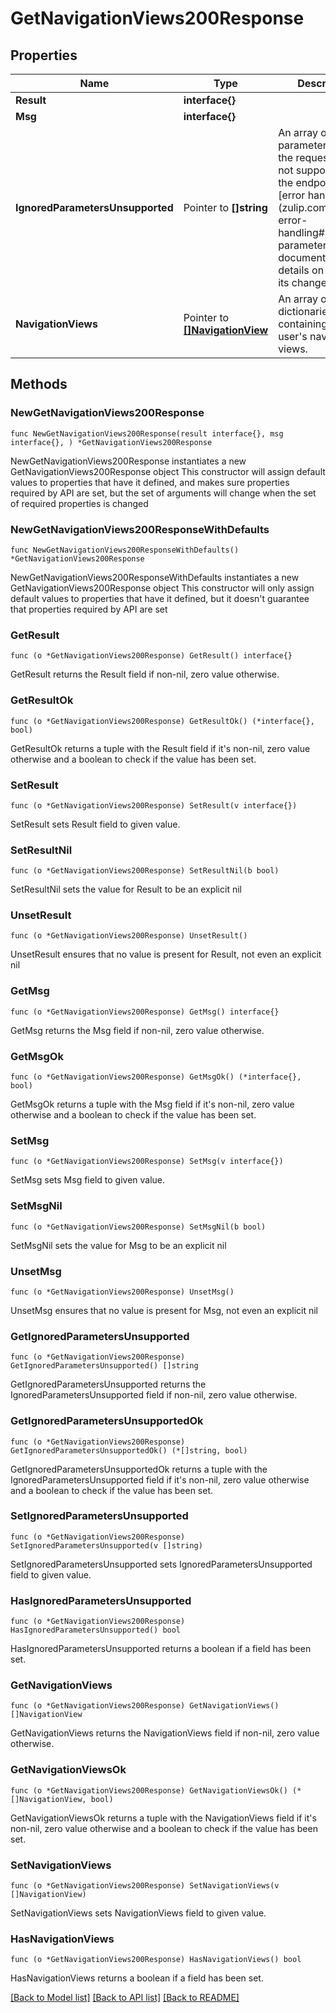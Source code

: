 # GetNavigationViews200Response

## Properties

Name | Type | Description | Notes
------------ | ------------- | ------------- | -------------
**Result** | **interface{}** |  | 
**Msg** | **interface{}** |  | 
**IgnoredParametersUnsupported** | Pointer to **[]string** | An array of any parameters sent in the request that are not supported by the endpoint.  See [error handling](zulip.com/api/rest-error-handling#ignored-parameters documentation for details on this and its change history.  | [optional] 
**NavigationViews** | Pointer to [**[]NavigationView**](NavigationView.md) | An array of dictionaries containing the user&#39;s navigation views.  | [optional] 

## Methods

### NewGetNavigationViews200Response

`func NewGetNavigationViews200Response(result interface{}, msg interface{}, ) *GetNavigationViews200Response`

NewGetNavigationViews200Response instantiates a new GetNavigationViews200Response object
This constructor will assign default values to properties that have it defined,
and makes sure properties required by API are set, but the set of arguments
will change when the set of required properties is changed

### NewGetNavigationViews200ResponseWithDefaults

`func NewGetNavigationViews200ResponseWithDefaults() *GetNavigationViews200Response`

NewGetNavigationViews200ResponseWithDefaults instantiates a new GetNavigationViews200Response object
This constructor will only assign default values to properties that have it defined,
but it doesn't guarantee that properties required by API are set

### GetResult

`func (o *GetNavigationViews200Response) GetResult() interface{}`

GetResult returns the Result field if non-nil, zero value otherwise.

### GetResultOk

`func (o *GetNavigationViews200Response) GetResultOk() (*interface{}, bool)`

GetResultOk returns a tuple with the Result field if it's non-nil, zero value otherwise
and a boolean to check if the value has been set.

### SetResult

`func (o *GetNavigationViews200Response) SetResult(v interface{})`

SetResult sets Result field to given value.


### SetResultNil

`func (o *GetNavigationViews200Response) SetResultNil(b bool)`

 SetResultNil sets the value for Result to be an explicit nil

### UnsetResult
`func (o *GetNavigationViews200Response) UnsetResult()`

UnsetResult ensures that no value is present for Result, not even an explicit nil
### GetMsg

`func (o *GetNavigationViews200Response) GetMsg() interface{}`

GetMsg returns the Msg field if non-nil, zero value otherwise.

### GetMsgOk

`func (o *GetNavigationViews200Response) GetMsgOk() (*interface{}, bool)`

GetMsgOk returns a tuple with the Msg field if it's non-nil, zero value otherwise
and a boolean to check if the value has been set.

### SetMsg

`func (o *GetNavigationViews200Response) SetMsg(v interface{})`

SetMsg sets Msg field to given value.


### SetMsgNil

`func (o *GetNavigationViews200Response) SetMsgNil(b bool)`

 SetMsgNil sets the value for Msg to be an explicit nil

### UnsetMsg
`func (o *GetNavigationViews200Response) UnsetMsg()`

UnsetMsg ensures that no value is present for Msg, not even an explicit nil
### GetIgnoredParametersUnsupported

`func (o *GetNavigationViews200Response) GetIgnoredParametersUnsupported() []string`

GetIgnoredParametersUnsupported returns the IgnoredParametersUnsupported field if non-nil, zero value otherwise.

### GetIgnoredParametersUnsupportedOk

`func (o *GetNavigationViews200Response) GetIgnoredParametersUnsupportedOk() (*[]string, bool)`

GetIgnoredParametersUnsupportedOk returns a tuple with the IgnoredParametersUnsupported field if it's non-nil, zero value otherwise
and a boolean to check if the value has been set.

### SetIgnoredParametersUnsupported

`func (o *GetNavigationViews200Response) SetIgnoredParametersUnsupported(v []string)`

SetIgnoredParametersUnsupported sets IgnoredParametersUnsupported field to given value.

### HasIgnoredParametersUnsupported

`func (o *GetNavigationViews200Response) HasIgnoredParametersUnsupported() bool`

HasIgnoredParametersUnsupported returns a boolean if a field has been set.

### GetNavigationViews

`func (o *GetNavigationViews200Response) GetNavigationViews() []NavigationView`

GetNavigationViews returns the NavigationViews field if non-nil, zero value otherwise.

### GetNavigationViewsOk

`func (o *GetNavigationViews200Response) GetNavigationViewsOk() (*[]NavigationView, bool)`

GetNavigationViewsOk returns a tuple with the NavigationViews field if it's non-nil, zero value otherwise
and a boolean to check if the value has been set.

### SetNavigationViews

`func (o *GetNavigationViews200Response) SetNavigationViews(v []NavigationView)`

SetNavigationViews sets NavigationViews field to given value.

### HasNavigationViews

`func (o *GetNavigationViews200Response) HasNavigationViews() bool`

HasNavigationViews returns a boolean if a field has been set.


[[Back to Model list]](../README.md#documentation-for-models) [[Back to API list]](../README.md#documentation-for-api-endpoints) [[Back to README]](../README.md)


